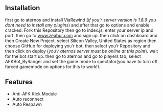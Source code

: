
 ## Installation
 
first go to aternos and install ViaRewind (*If you'r server version is 1.8.9 you dont need to install any plugins*) and after that go to options and enable cracked. Fork this Repository then go to index.js, enter your server ip and port. then go to www.zeabur.com and sign up. then click on  dashboard  and then Create New Project. select Silicon Valley, United States as region then choose GitHub for deploying you'r bot, then select you'r Repository and then click on deploy (*you'r aternos server must be online at this point*). wait for the bot start up. then go to aternos and go to players tab, select AFKBot_ByRanger and set the game mode to spectator(you have to turn off forced gamemode on options for this to work!).

## Features

 - Anti-AFK Kick Module
 - Auto reconnect
 - Auto Respawn
